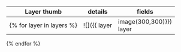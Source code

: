 | Layer thumb                     | details   | fields   |
| ------------------------------ | --------- | -------- |
{% for layer in layers %} | ![]({{ layer|image(300,300)}})<br/>layer|image(150,150|extent=[759723,5035882,763553,5038034])}}) | NAME: {{ layer.name }} <br/>CRS: {{ layer.obj.crs().authid() }}<br/>TYPE:{{ layer.layerType }}     | {%if layer|isVector() %}{% for f in layer.fields %}{{ f }}<br/>{% endfor %}{% else %}**no fields**{% endif %} |
{% endfor %}